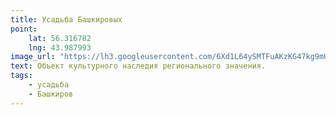 ```yaml
---
title: Усадьба Башкировых
point:
    lat: 56.316782
    lng: 43.987993
image_url: "https://lh3.googleusercontent.com/6Xd1L64ySMTFuAKzKG47kg9mOhlMysnafSlnqw7e-7Dm3oz1MrbyB-hel-AQZj-tEMF9Y7uWlgUdFFkmZgowMxp58YaD_4UYn5tU"
text: Объект культурного наследия регионального значения.
tags:
    - усадьба
    - Башкиров
---
```

